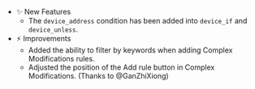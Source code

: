 -   ✨ New Features
    -   The `device_address` condition has been added into `device_if` and `device_unless`.
-   ⚡️ Improvements
    -   Added the ability to filter by keywords when adding Complex Modifications rules.
    -   Adjusted the position of the Add rule button in Complex Modifications. (Thanks to @GanZhiXiong)
